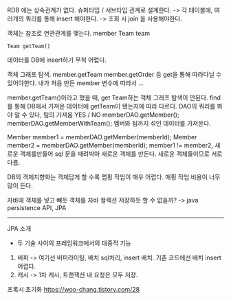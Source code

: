 RDB 에는 상속관계가 없다.
슈퍼타입 / 서브타입 관계로 설계한다.
-> 각 테이블에, 여러개의 쿼리를 통해 insert 해야한다.
-> 조회 시 join 을 사용해야한다.


객체는 참조로 연관관계를 맺는다.
member
	Team team

	Team getTeam()

데이터를 DB에 insert하기 무척 어렵다.

객체 그래프 탐색.
	member.getTeam member.getOrder 등 get을 통해 따라다닐 수 있어야한다.
	내가 처음 만든 member 변수에 따라서 ...


member.getTeam()이라고 했을 때, get Team하는 객체 그래프 탐색이 안된다.
find를 통해 DB에서 가져온 데이터에 getTeam이 됐는지에 따라 다르다.
DAO의 쿼리를 봐야 알 수 있다, 팀의 가져옴 YES / NO
memberDAO.getMember(); 
memberDAO.getMemberWithTeam(); 멤버와 팀까지 섞인 데이터를 가져온다.



Member member1 = memberDAO.getMember(memberId);
Member member2 = memberDAO.getMember(memberId);
member1 != member2, 
새로운 객체를만들어 sql 문을 때려박아 새로운 객체를 만든다.
새로운 객체들이므로 서로 다름.

DB의 객체지향화는 객체답게 할 수록 맵핑 작업이 매우 어렵다.
매핑 작업 비용이 너무 많이 든다.


자바에 객체를 넣고 빼듯 객체를 자바 컬렉션 저장하듯 할 수 없을까?
-> java persistence API, JPA

-----

JPA 소개

- 두 기술 사이의 프레임워크에서의 대중적 기능
1. 버퍼
-> 여기선 버퍼라이팅, 배치 sql처리, insert 배치. 기존 코드에선 배치 insert 어렵다.
2. 캐시
-> 1차 캐시, 트랜잭션 내 요청은 모두 저장.


프록시 초기화
https://woo-chang.tistory.com/28

